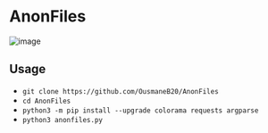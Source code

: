 # AnonFiles

![image](https://github.com/OusmaneB20/AnonFiles/assets/132360962/66474384-c30c-47f0-b2aa-c46e9f8f8fce)

## Usage
- `git clone https://github.com/OusmaneB20/AnonFiles`
- `cd AnonFiles`
- `python3 -m pip install --upgrade colorama requests argparse`
- `python3 anonfiles.py`
